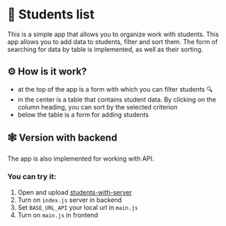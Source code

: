 # :notebook: Students list

This is a simple app that allows you to organize work with students. This app allows you to add data to students, filter and sort them. The form of searching for data by table is implemented, as well as their sorting.

## :gear:	How is it work?

- at the top of the app is a form with which you can filter students :mag:	
- in the center is a table that contains student data. By clicking on the column heading, you can sort by the selected criterion
- below the table is a form for adding students

## :spider_web: Version with backend

The app is also implemented for working with API.

### You can try it:
1. Open and upload <a href="https://github.com/drozzzdyan/students-list/tree/main/students-with-server">students-with-server</a>
2. Turn on `index.js` server in backend
3. Set `BASE_URL_API` your local url in `main.js`
4. Turn on `main.js` in frontend